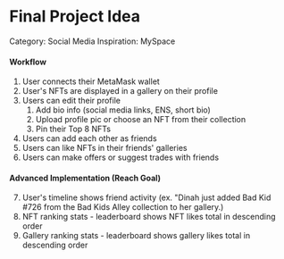 # Final Project Idea

Category: Social Media
Inspiration: MySpace

#### Workflow

  1. User connects their MetaMask wallet
  2. User's NFTs are displayed in a gallery on their profile
  3. Users can edit their profile
     1. Add bio info (social media links, ENS, short bio)
     2. Upload profile pic or choose an NFT from their collection
     3. Pin their Top 8 NFTs
  4. Users can add each other as friends
  5. Users can like NFTs in their friends' galleries
  6. Users can make offers or suggest trades with friends

#### Advanced Implementation (Reach Goal)
  7. User's timeline shows friend activity (ex. "Dinah just added Bad Kid #726 from the Bad Kids Alley collection to her gallery.)
  8. NFT ranking stats - leaderboard shows NFT likes total in descending order
  9. Gallery ranking stats - leaderboard shows gallery likes total in descending order
